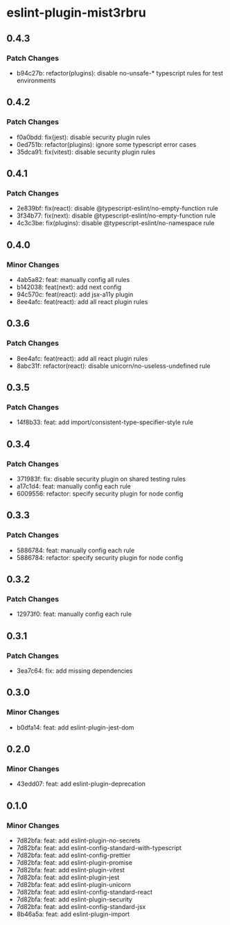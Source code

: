 # eslint-plugin-mist3rbru

## 0.4.3

### Patch Changes

- b94c27b: refactor(plugins): disable no-unsafe-\* typescript rules for test environments

## 0.4.2

### Patch Changes

- f0a0bdd: fix(jest): disable security plugin rules
- 0ed751b: refactor(plugins): ignore some typescript error cases
- 35dca91: fix(vitest): disable security plugin rules

## 0.4.1

### Patch Changes

- 2e839bf: fix(react): disable @typescript-eslint/no-empty-function rule
- 3f34b77: fix(next): disable @typescript-eslint/no-empty-function rule
- 4c3c3be: fix(plugins): disable @typescript-eslint/no-namespace rule

## 0.4.0

### Minor Changes

- 4ab5a82: feat: manually config all rules
- b142038: feat(next): add next config
- 94c570c: feat(react): add jsx-a11y plugin
- 8ee4afc: feat(react): add all react plugin rules

## 0.3.6

### Patch Changes

- 8ee4afc: feat(react): add all react plugin rules
- 8abc31f: refactor(react): disable unicorn/no-useless-undefined rule

## 0.3.5

### Patch Changes

- 14f8b33: feat: add import/consistent-type-specifier-style rule

## 0.3.4

### Patch Changes

- 371983f: fix: disable security plugin on shared testing rules
- a17c1d4: feat: manually config each rule
- 6009556: refactor: specify security plugin for node config

## 0.3.3

### Patch Changes

- 5886784: feat: manually config each rule
- 5886784: refactor: specify security plugin for node config

## 0.3.2

### Patch Changes

- 12973f0: feat: manually config each rule

## 0.3.1

### Patch Changes

- 3ea7c64: fix: add missing dependencies

## 0.3.0

### Minor Changes

- b0dfa14: feat: add eslint-plugin-jest-dom

## 0.2.0

### Minor Changes

- 43edd07: feat: add eslint-plugin-deprecation

## 0.1.0

### Minor Changes

- 7d82bfa: feat: add eslint-plugin-no-secrets
- 7d82bfa: feat: add eslint-config-standard-with-typescript
- 7d82bfa: feat: add eslint-config-prettier
- 7d82bfa: feat: add eslint-plugin-promise
- 7d82bfa: feat: add eslint-plugin-vitest
- 7d82bfa: feat: add eslint-plugin-jest
- 7d82bfa: feat: add eslint-plugin-unicorn
- 7d82bfa: feat: add eslint-config-standard-react
- 7d82bfa: feat: add eslint-plugin-security
- 7d82bfa: feat: add eslint-config-standard-jsx
- 8b46a5a: feat: add eslint-plugin-import
